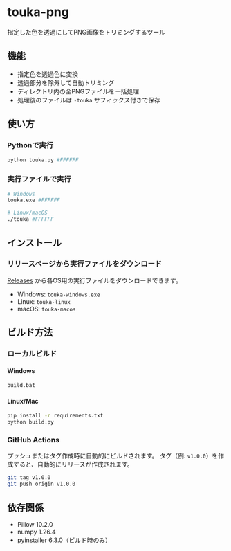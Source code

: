 # touka-png

指定した色を透過にしてPNG画像をトリミングするツール

## 機能

- 指定色を透過色に変換
- 透過部分を除外して自動トリミング
- ディレクトリ内の全PNGファイルを一括処理
- 処理後のファイルは `-touka` サフィックス付きで保存

## 使い方

### Pythonで実行
```bash
python touka.py #FFFFFF
```

### 実行ファイルで実行
```bash
# Windows
touka.exe #FFFFFF

# Linux/macOS
./touka #FFFFFF
```

## インストール

### リリースページから実行ファイルをダウンロード

[Releases](https://github.com/[your-username]/touka-png/releases) から各OS用の実行ファイルをダウンロードできます。

- Windows: `touka-windows.exe`
- Linux: `touka-linux`
- macOS: `touka-macos`

## ビルド方法

### ローカルビルド

#### Windows
```bash
build.bat
```

#### Linux/Mac
```bash
pip install -r requirements.txt
python build.py
```

### GitHub Actions

プッシュまたはタグ作成時に自動的にビルドされます。
タグ（例: `v1.0.0`）を作成すると、自動的にリリースが作成されます。

```bash
git tag v1.0.0
git push origin v1.0.0
```

## 依存関係

- Pillow 10.2.0
- numpy 1.26.4
- pyinstaller 6.3.0（ビルド時のみ）